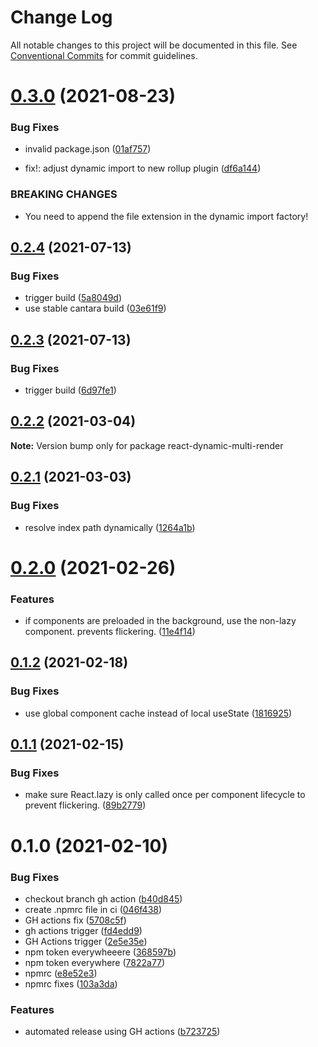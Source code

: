 # Change Log

All notable changes to this project will be documented in this file.
See [Conventional Commits](https://conventionalcommits.org) for commit guidelines.

# [0.3.0](https://github.com/Crystal-Design-GmbH/react-dynamic-multi-render/compare/react-dynamic-multi-render@0.2.4...react-dynamic-multi-render@0.3.0) (2021-08-23)


### Bug Fixes

* invalid package.json ([01af757](https://github.com/Crystal-Design-GmbH/react-dynamic-multi-render/commit/01af75723c52367b976a1f8534dc1177dfd90350))


* fix!: adjust dynamic import to new rollup plugin ([df6a144](https://github.com/Crystal-Design-GmbH/react-dynamic-multi-render/commit/df6a14435bd62689dc27dcd74ac384b383c16e41))


### BREAKING CHANGES

* You need to append the file extension in the dynamic
import factory!





## [0.2.4](https://github.com/Crystal-Design-GmbH/react-dynamic-multi-render/compare/react-dynamic-multi-render@0.2.3...react-dynamic-multi-render@0.2.4) (2021-07-13)


### Bug Fixes

* trigger build ([5a8049d](https://github.com/Crystal-Design-GmbH/react-dynamic-multi-render/commit/5a8049da511d4d9945b851bc9c06e3c0ce0153c1))
* use stable cantara build ([03e61f9](https://github.com/Crystal-Design-GmbH/react-dynamic-multi-render/commit/03e61f990357ee3450decd413b98ce1a5e38a36a))





## [0.2.3](https://github.com/Crystal-Design-GmbH/react-dynamic-multi-render/compare/react-dynamic-multi-render@0.2.2...react-dynamic-multi-render@0.2.3) (2021-07-13)


### Bug Fixes

* trigger build ([6d97fe1](https://github.com/Crystal-Design-GmbH/react-dynamic-multi-render/commit/6d97fe1c0a0df85eed4f62a82127d3c8a412b96f))





## [0.2.2](https://github.com/scriptify/react-dynamic-multi-render/compare/react-dynamic-multi-render@0.2.1...react-dynamic-multi-render@0.2.2) (2021-03-04)

**Note:** Version bump only for package react-dynamic-multi-render





## [0.2.1](https://github.com/scriptify/react-dynamic-multi-render/compare/react-dynamic-multi-render@0.2.0...react-dynamic-multi-render@0.2.1) (2021-03-03)


### Bug Fixes

* resolve index path dynamically ([1264a1b](https://github.com/scriptify/react-dynamic-multi-render/commit/1264a1b81c2e2171af43cd822e2e9d04fdabd83d))





# [0.2.0](https://github.com/scriptify/react-dynamic-multi-render/compare/react-dynamic-multi-render@0.1.2...react-dynamic-multi-render@0.2.0) (2021-02-26)


### Features

* if components are preloaded in the background, use the non-lazy component. prevents flickering. ([11e4f14](https://github.com/scriptify/react-dynamic-multi-render/commit/11e4f146363c7d1d807afc5ac7e2b7e10f06d565))





## [0.1.2](https://github.com/scriptify/react-dynamic-multi-render/compare/react-dynamic-multi-render@0.1.1...react-dynamic-multi-render@0.1.2) (2021-02-18)


### Bug Fixes

* use global component cache instead of local useState ([1816925](https://github.com/scriptify/react-dynamic-multi-render/commit/1816925b238b54529fac85e67370435ae4756328))





## [0.1.1](https://github.com/scriptify/react-dynamic-multi-render/compare/react-dynamic-multi-render@0.1.0...react-dynamic-multi-render@0.1.1) (2021-02-15)


### Bug Fixes

* make sure React.lazy is only called once per component lifecycle to prevent flickering. ([89b2779](https://github.com/scriptify/react-dynamic-multi-render/commit/89b27799889bb442eb1192f7bcffa5d68c8e7f46))





# 0.1.0 (2021-02-10)


### Bug Fixes

* checkout branch gh action ([b40d845](https://github.com/scriptify/react-dynamic-multi-render/commit/b40d845f0148736e30907ed9fc32d0c15c475148))
* create .npmrc file in ci ([046f438](https://github.com/scriptify/react-dynamic-multi-render/commit/046f438b63546e8f10a72ec963f33a3f2bb8ef25))
* GH actions fix ([5708c5f](https://github.com/scriptify/react-dynamic-multi-render/commit/5708c5f03e46a41cf7830d31f947aab16c13a51c))
* gh actions trigger ([fd4edd9](https://github.com/scriptify/react-dynamic-multi-render/commit/fd4edd9af033c179364f3a53226f51447d538dfe))
* GH Actions trigger ([2e5e35e](https://github.com/scriptify/react-dynamic-multi-render/commit/2e5e35eb5c263a95754bdaf8d5d114671bece1a7))
* npm token everywheeere ([368597b](https://github.com/scriptify/react-dynamic-multi-render/commit/368597b21679d3ea0c5697bee6017d255f88d68d))
* npm token everywhere ([7822a77](https://github.com/scriptify/react-dynamic-multi-render/commit/7822a774623279d31ae94cf669228cd375ba6e11))
* npmrc ([e8e52e3](https://github.com/scriptify/react-dynamic-multi-render/commit/e8e52e33d68d749254a6862a2a405777260ec7ba))
* npmrc fixes ([103a3da](https://github.com/scriptify/react-dynamic-multi-render/commit/103a3da938d97bd87ab6917bfc2114479e7eb21e))


### Features

* automated release using GH actions ([b723725](https://github.com/scriptify/react-dynamic-multi-render/commit/b723725574d5067557b92698c1c61ab0a5eee930))
